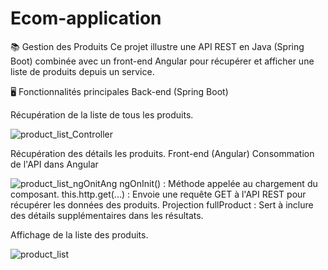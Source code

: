﻿# Ecom-application
📚 Gestion des Produits
Ce projet illustre une API REST en Java (Spring Boot) combinée avec un front-end Angular pour récupérer et afficher une liste de produits depuis un service.

🖥️ Fonctionnalités principales
Back-end (Spring Boot)

Récupération de la liste de tous les produits.

![product_list_Controller](https://github.com/user-attachments/assets/061aab92-e79d-441a-a608-445d8ee6b039)

Récupération des détails les produits.
Front-end (Angular)
Consommation de l'API dans Angular

![product_list_ngOnitAng](https://github.com/user-attachments/assets/d0f87fcd-47a7-4d26-937c-ff057e7ecda9)
ngOnInit() : Méthode appelée au chargement du composant.
this.http.get(...) : Envoie une requête GET à l'API REST pour récupérer les données des produits.
Projection fullProduct : Sert à inclure des détails supplémentaires dans les résultats.

Affichage de la liste des produits.

![product_list](https://github.com/user-attachments/assets/0bb7517b-3dfb-4471-8328-90919dd725ea)


